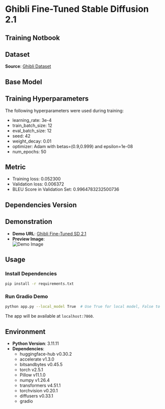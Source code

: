 # Ghibli Fine-Tuned Stable Diffusion 2.1

## Training Notbook

## Dataset
**Source**: [Ghibli Dataset](https://huggingface.co/datasets/uwunish/ghibli-dataset)

## Base Model


## Training Hyperparameters

The following hyperparameters were used during training:
- learning_rate: 3e-4
- train_batch_size: 12
- eval_batch_size: 12
- seed: 42
- weight_decay: 0.01
- optimizer: Adam with betas=(0.9,0.999) and epsilon=1e-08
- num_epochs: 50

## Metric
- Training loss: 0.052300
- Validation loss: 0.006372
- BLEU Score in Validation Set: 0.9964783232500736

## Dependencies Version

## Demonstration
- **Demo URL**: [Ghibli Fine-Tuned SD 2.1](https://huggingface.co/spaces/danhtran2mind/ghibli-fine-tuned-sd-2.1)
- **Preview Image**:  
  ![Demo Image](https://github.com/danhtran2mind/ghibli-fine-tuned-sd-2.1-repo/blob/main/visualization/demo_image.png?raw=true)


## Usage
### Install Dependencies
```bash
pip install -r requirements.txt
```

### Run Gradio Demo
```bash
python app.py --local_model True  # Use True for local model, False to download from HuggingFace
```
The app will be available at `localhost:7860`.

## Environment
- **Python Version**: 3.11.11
- **Dependencies**:
  - huggingface-hub v0.30.2
  - accelerate v1.3.0
  - bitsandbytes v0.45.5
  - torch v2.5.1
  - Pillow v11.1.0
  - numpy v1.26.4
  - transformers v4.51.1
  - torchvision v0.20.1
  - diffusers v0.33.1
  - gradio
